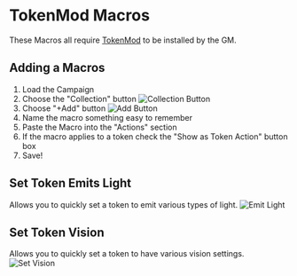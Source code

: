 # TokenMod Macros
These Macros all require [TokenMod](https://github.com/shdwjk/Roll20API/tree/master/TokenMod) to be installed by the GM.

## Adding a Macros
1. Load the Campaign
2. Choose the "Collection" button ![Collection Button](https://i.imgur.com/lCweZjU.png)
3. Choose "+Add" button ![Add Button](https://i.imgur.com/mh90WHK.png)
4. Name the macro something easy to remember
5. Paste the Macro into the "Actions" section
6. If the macro applies to a token check the "Show as Token Action" button box
7. Save!

## Set Token Emits Light
Allows you to quickly set a token to emit various types of light.
![Emit Light](https://i.imgur.com/EKkPUUw.png)

## Set Token Vision
Allows you to quickly set a token to have various vision settings.
![Set Vision](https://i.imgur.com/9fTj6FJ.png)
